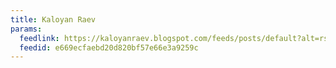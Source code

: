 ```yaml
---
title: Kaloyan Raev
params:
  feedlink: https://kaloyanraev.blogspot.com/feeds/posts/default?alt=rss
  feedid: e669ecfaebd20d820bf57e66e3a9259c
---
```

